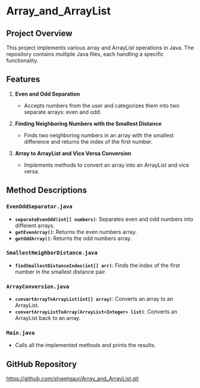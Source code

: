 # Array_and_ArrayList

## Project Overview
This project implements various array and ArrayList operations in Java. The repository contains multiple Java files, each handling a specific functionality.

## Features
1. **Even and Odd Separation**
   - Accepts numbers from the user and categorizes them into two separate arrays: even and odd.

2. **Finding Neighboring Numbers with the Smallest Distance**
   - Finds two neighboring numbers in an array with the smallest difference and returns the index of the first number.

3. **Array to ArrayList and Vice Versa Conversion**
   - Implements methods to convert an array into an ArrayList and vice versa.




## Method Descriptions
### `EvenOddSeparator.java`
- **`separateEvenOdd(int[] numbers)`**: Separates even and odd numbers into different arrays.
- **`getEvenArray()`**: Returns the even numbers array.
- **`getOddArray()`**: Returns the odd numbers array.

### `SmallestNeighborDistance.java`
- **`findSmallestDistanceIndex(int[] arr)`**: Finds the index of the first number in the smallest distance pair.

### `ArrayConversion.java`
- **`convertArrayToArrayList(int[] array)`**: Converts an array to an ArrayList.
- **`convertArrayListToArray(ArrayList<Integer> list)`**: Converts an ArrayList back to an array.

### `Main.java`
- Calls all the implemented methods and prints the results.

## GitHub Repository
https://github.com/shwetgaur/Array_and_ArrayList.git
